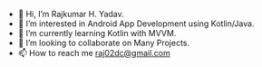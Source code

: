 - 👋 Hi, I’m Rajkumar H. Yadav.
- 👀 I’m interested in Android App Development using Kotlin/Java.
- 🌱 I’m currently learning Kotlin with MVVM.
- 💞️ I’m looking to collaborate on Many Projects.
- 📫 How to reach me raj02dc@gmail.com

<!---
raj02dec/raj02dec is a ✨ special ✨ repository because its `README.md` (this file) appears on your GitHub profile.
You can click the Preview link to take a look at your changes.
--->
